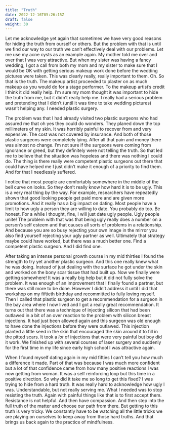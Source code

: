 ```yaml
---
title: "Truth"
date: 2022-12-16T05:26:15Z
draft: false
weight: 30
---
```

Let me acknowledge yet again that sometimes we have very good reasons for hiding the truth from ourself or others. But the problem with that is until we find our way to our truth we can’t effectively deal with our problems. Let me use my acne cysts as an example again. My mother told me over and over that I was very attractive. But when my sister was having a fancy wedding, I got a call from both my mom and my sister to make sure that I would be OK with getting serious makeup work done before the wedding pictures were taken. This was clearly really, really important to them. Oh. So that is the truth. The makeup artist proceeded to plaster on as much makeup as you would do for a stage performer. To the makeup artist’s credit I think it did really help. I’m sure my mom thought it was important to hide the truth from me, but it didn’t really help me. I really had a serious problem and pretending that I didn’t (until it was time to take wedding pictures) wasn’t helping any. I needed plastic surgery.

The problem was that I had already visited two plastic surgeons who had assured me that oh yes they could do wonders. They planed down the top millimeters of my skin. It was horribly painful to recover from and very expensive. The cost was not covered by insurance. And both of those plastic surgeons were completely lying. After all that pain and money there was almost no change. I’m not sure if the surgeons were coming from ignorance or greed, but they definitely were not telling the truth. So that led me to believe that the situation was hopeless and there was nothing I could do. The thing is there really were competent plastic surgeons out there that could have helped me I just didn’t make it enough of a priority to find them. And for that I needlessly suffered.

I notice that most people are comfortably somewhere in the middle of the bell curve on looks. So they don’t really know how hard it is to be ugly. This is a very real thing by the way. For example, researchers have repeatedly shown that good looking people get paid more and are given more promotions. And it really has a big impact on dating. Most people have a limit to how ugly a person they are willing to date. You probably do too. Be honest. For a while I thought, fine, I will just date ugly people. Ugly people unite! The problem with that was that being ugly really does a number on a person’s self esteem and that causes all sorts of problems in a relationship. And because you are so busy rejecting your own image in the mirror you also find yourself rejecting your ugly partner as well. Ultimately that strategy maybe could have worked, but there was a much better one. Find a competent plastic surgeon. And I did find one.

After taking an intense personal growth course in my mid thirties I found the strength to try yet another plastic surgeon. And this one really knew what he was doing. Instead of just dealing with the surface he got under the skin and worked on the bony scar tissue that had built up. Now we finally were getting somewhere! It was a really big help but it did not fully solve the problem. It was enough of an improvement that I finally found a partner, but there was still more to be done. However I didn’t address it until I did that workshop on my fiftieth birthday and recommitted to fully loving myself.  Then I called that plastic surgeon to get a recommendation for a surgeon in the bay area where I now lived and I got a really great recommendation. It turns out that there was a technique of injecting silicon that had been outlawed in a bit of an over reaction to the problem with silicon breast injections. It had just been allowed again and this surgeon was old enough to have done the injections before they were outlawed. This injection planted a little seed in the skin that encouraged the skin around it to fill in the pitted scars. It took a *lot* of injections that were very painful but boy did it work. We finished up with several courses of laser surgery and suddenly for the first time in my life since early high school I was attractive again. 

When I found myself dating again in my mid fifties I can’t tell you how much a difference it made. Part of that was because I was much more confident but a lot of that confidence came from how many positive reactions I was now getting from woman. It was a self reinforcing loop but this time in a positive direction.  So why did it take me so long to get this fixed? I was trying to hide from a hard truth. It was really hard to acknowledge how ugly I was. Understandable, but not really serving me. What I needed was to stop resisting the truth. Again with painful things like that is to first accept them. Resistance is not helpful. And then have compassion. And then step into the full truth of the matter and choose our path from there. But getting to this truth is very tricky. We constantly have to be watching all the little tricks we are playing on ourselves to keep away from those hard truths. And that brings us back again to the practice of mindfulness.